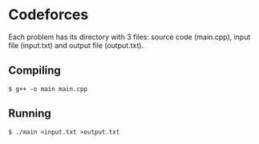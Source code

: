 # Codeforces
Each problem has its directory with 3 files: source code (main.cpp), input file (input.txt) and output file (output.txt).

## Compiling
```
$ g++ -o main main.cpp
```

## Running
```
$ ./main <input.txt >output.txt
```
